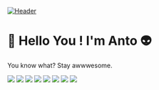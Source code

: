 [![Header](https://scontent-bru2-1.xx.fbcdn.net/v/t1.0-9/229957_10151287386349924_284726107_n.jpg?_nc_cat=101&ccb=2&_nc_sid=e3f864&_nc_ohc=f8iR7D2pi_EAX8U7rFi&_nc_ht=scontent-bru2-1.xx&oh=305f030f0a9a2a4f2cb57b2d2c267c98&oe=6040D5FF "Header")](https://some-url.dev/)

# 👋  Hello You ! I'm Anto 👽
You know what? Stay awwwesome.


![](https://img.shields.io/badge/shell-Bash-informational?style=flat&logo=bash&logoColor=white&color=2bbc8a)
![](https://img.shields.io/badge/code-JavaScript-informational?style=flat&logo=javascript&logoColor=white&color=2bbc8a)
![](https://img.shields.io/badge/code-React-informational?style=flat&logo=react&logoColor=white&color=2bbc8a)
![](https://img.shields.io/badge/code-NodeJs-informational?style=flat&logo=nodejs&logoColor=white&color=2bbc8a)
![](https://img.shields.io/badge/code-SQL-informational?style=flat&logo=mysql&logoColor=white&color=2bbc8a)
![](https://img.shields.io/badge/Design-Figma-informational?style=flat&logo=figma&logoColor=white&color=2bbc8a)
![](https://img.shields.io/badge/Design-Photoshop-informational?style=flat&logo=photoshop&logoColor=white&color=2bbc8a)
![](https://img.shields.io/badge/FREE-CREATIVITY-informational?style=flat&logo=github&logoColor=white&color=2bbc8a)

